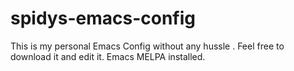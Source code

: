 # spidys-emacs-config

This is my personal Emacs Config without any hussle .
Feel free to download it and edit it.
Emacs MELPA installed.
